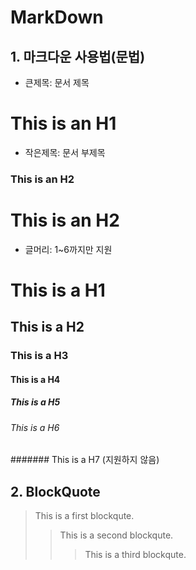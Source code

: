 # MarkDown
## 1. 마크다운 사용법(문법)
* 큰제목: 문서 제목
  
# This is an H1
* 작은제목: 문서 부제목
  
### This is an H2
# This is an H2

* 글머리: 1~6까지만 지원
# This is a H1
## This is a H2
### This is a H3
#### This is a H4
##### This is a H5
###### This is a H6
####### This is a H7 (지원하지 않음)

## 2. BlockQuote
> This is a first blockqute.
>	> This is a second blockqute.
>	>	> This is a third blockqute.
